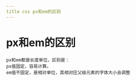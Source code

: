 ```yaml
---
title css px和em的区别
---
```


# px和em的区别

```
px和em都是⻓度单位，区别是：
px值固定，容易计算。
em值不固定，是相对单位，其相对应⽗级元素的字体⼤⼩会调整
```
